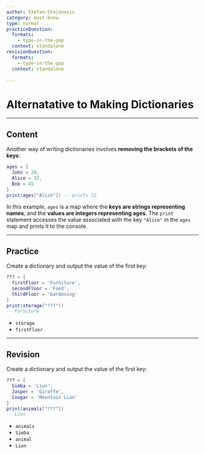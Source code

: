 ```yaml
---
author: Stefan-Stojanovic
category: must-know
type: normal
practiceQuestion:
  formats:
    - type-in-the-gap
  context: standalone
revisionQuestion:
  formats:
    - type-in-the-gap
  context: standalone

---
```


# Alternatative to Making Dictionaries

---
## Content

Another way of writing dictionaries involves **removing the brackets of the keys**:
```lua
ages = {
  John = 28,
  Alice = 32,
  Bob = 45
}
print(ages["Alice"]) -- prints 32
```

In this example, `ages` is a map where the **keys are strings representing names**, and the **values are integers representing ages**. The `print` statement accesses the value associated with the key `"Alice"` in the `ages` map and prints it to the console.

---
## Practice

Create a dictionary and output the value of the first key:
```lua
??? = {
  firstFloor = 'Furniture',
  secondFloor = 'Food',
  thirdFloor = 'Gardening'
}
print(storage["???"]) 
-- Furniture
```

- `storage`
- `firstFloor`

---

## Revision

Create a dictionary and output the value of the first key:
```lua
??? = {
  Simba = 'Lion',
  Jasper = 'Giraffe',
  Cougar = 'Mountain Lion'
}
print(animals["???"]) 
-- Lion
```

- `animals`
- `Simba`
- `animal`
- `Lion`
